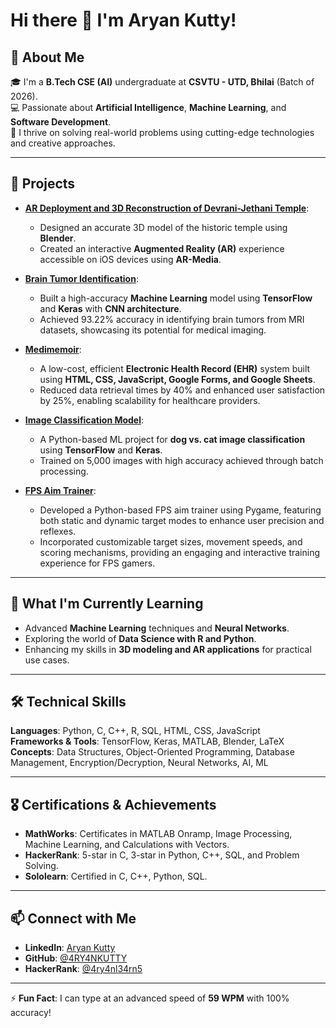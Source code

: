 # Hi there 👋 I'm Aryan Kutty!

## 🚀 About Me
🎓 I'm a **B.Tech CSE (AI)** undergraduate at **CSVTU - UTD, Bhilai** (Batch of 2026).  
💻 Passionate about **Artificial Intelligence**, **Machine Learning**, and **Software Development**.  
🌟 I thrive on solving real-world problems using cutting-edge technologies and creative approaches.  

---

## 🔭 Projects
- **[AR Deployment and 3D Reconstruction of Devrani-Jethani Temple](https://github.com/4RY4NKUTTY/PROJECT---Devrani-Jethani_Temple)**:  
  - Designed an accurate 3D model of the historic temple using **Blender**.  
  - Created an interactive **Augmented Reality (AR)** experience accessible on iOS devices using **AR-Media**.  

- **[Brain Tumor Identification](https://github.com/4RY4NKUTTY/Brain-Tumor-Detecion-Model)**:  
  - Built a high-accuracy **Machine Learning** model using **TensorFlow** and **Keras** with **CNN architecture**.  
  - Achieved 93.22% accuracy in identifying brain tumors from MRI datasets, showcasing its potential for medical imaging.  

- **[Medimemoir](https://github.com/4RY4NKUTTY/Aryan-Kutty---medi-memoir)**:  
  - A low-cost, efficient **Electronic Health Record (EHR)** system built using **HTML, CSS, JavaScript, Google Forms, and Google Sheets**.  
  - Reduced data retrieval times by 40% and enhanced user satisfaction by 25%, enabling scalability for healthcare providers.  

- **[Image Classification Model](https://github.com/4RY4NKUTTY/PROJECT---Image_Classification)**:  
  - A Python-based ML project for **dog vs. cat image classification** using **TensorFlow** and **Keras**.  
  - Trained on 5,000 images with high accuracy achieved through batch processing.

- **[FPS Aim Trainer](https://github.com/4RY4NKUTTY/PROJECT---FPS-Aim-Trainer)**:  
  - Developed a Python-based FPS aim trainer using Pygame, featuring both static and dynamic target modes to enhance user precision and reflexes.
  - Incorporated customizable target sizes, movement speeds, and scoring mechanisms, providing an engaging and interactive training experience for FPS gamers.

---

## 🌱 What I'm Currently Learning
- Advanced **Machine Learning** techniques and **Neural Networks**.  
- Exploring the world of **Data Science with R and Python**.  
- Enhancing my skills in **3D modeling and AR applications** for practical use cases.  

---

## 🛠️ Technical Skills
**Languages**: Python, C, C++, R, SQL, HTML, CSS, JavaScript  
**Frameworks & Tools**: TensorFlow, Keras, MATLAB, Blender, LaTeX  
**Concepts**: Data Structures, Object-Oriented Programming, Database Management, Encryption/Decryption, Neural Networks, AI, ML  

---

## 🎖️ Certifications & Achievements
- **MathWorks**: Certificates in MATLAB Onramp, Image Processing, Machine Learning, and Calculations with Vectors.  
- **HackerRank**: 5-star in C, 3-star in Python, C++, SQL, and Problem Solving.  
- **Sololearn**: Certified in C, C++, Python, SQL.  

---

## 📫 Connect with Me
- **LinkedIn**: [Aryan Kutty](https://www.linkedin.com/in/aryan-kutty-8899062b0/)  
- **GitHub**: [@4RY4NKUTTY](https://github.com/4RY4NKUTTY)  
- **HackerRank**: [@4ry4nl34rn5](https://www.hackerrank.com/4ry4nl34rn5)  

---

⚡ **Fun Fact**: I can type at an advanced speed of **59 WPM** with 100% accuracy! 
